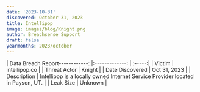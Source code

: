 ```yaml
---
date: '2023-10-31'
discovered: October 31, 2023
title: Intellipop
image: images/blog/Knight.png
author: Breachsense Support
draft: false
yearmonths: 2023/october
---
```


| Data Breach Report------------:     |:-------------:    | :-----:|
| Victim      | intellipop.co      | 
| Threat Actor      | Knight      | 
| Date Discovered      | Oct 31, 2023      | 
| Description      | Intellipop is a locally owned Internet Service Provider located in Payson, UT.      | 
| Leak Size      | Unknown      | 

